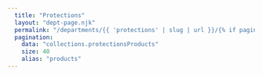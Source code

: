 ```yaml
---
  title: "Protections"
  layout: "dept-page.njk"
  permalink: "/departments/{{ 'protections' | slug | url }}/{% if pagination.pageNumber > 0 %}{{pagination.pageNumber | plus: 1 }}/{% endif %}"
  pagination:
    data: "collections.protectionsProducts"
    size: 40
    alias: "products"
---
```



